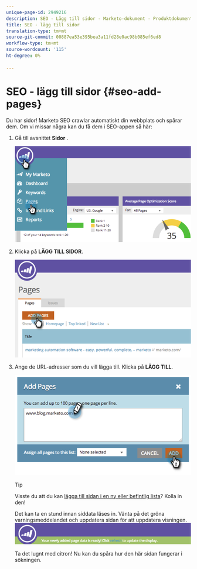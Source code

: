 ```yaml
---
unique-page-id: 2949216
description: SEO - Lägg till sidor - Marketo-dokument - Produktdokumentation
title: SEO - lägg till sidor
translation-type: tm+mt
source-git-commit: 00887ea53e395bea3a11fd28e0ac98b085ef6ed8
workflow-type: tm+mt
source-wordcount: '115'
ht-degree: 0%

---
```



# SEO - lägg till sidor {#seo-add-pages}

Du har sidor! Marketo SEO crawlar automatiskt din webbplats och spårar dem. Om vi missar några kan du få dem i SEO-appen så här:

1. Gå till avsnittet **Sidor** .

   ![](assets/image2014-9-18-12-3a55-3a19.png)

1. Klicka på **LÄGG TILL SIDOR**.

   ![](assets/image2014-9-18-12-3a55-3a53.png)

1. Ange de URL-adresser som du vill lägga till. Klicka på **LÄGG TILL**.

   ![](assets/image2014-9-18-12-3a56-3a15.png)

   >[!TIP]
   >
   >Visste du att du kan [lägga till sidan i en ny eller befintlig lista](../../../../product-docs/additional-apps/seo/understanding-seo/seo-managing-lists.md)? Kolla in den!

   Det kan ta en stund innan siddata läses in. Vänta på det gröna varningsmeddelandet och uppdatera sidan för att uppdatera visningen.
   ![](assets/image2014-9-18-12-3a57-3a10.png)

   Ta det lugnt med citron! Nu kan du spåra hur den här sidan fungerar i sökningen.

